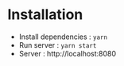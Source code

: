 # Installation

- Install dependencies : `yarn`
- Run server : `yarn start`
- Server : http://localhost:8080
